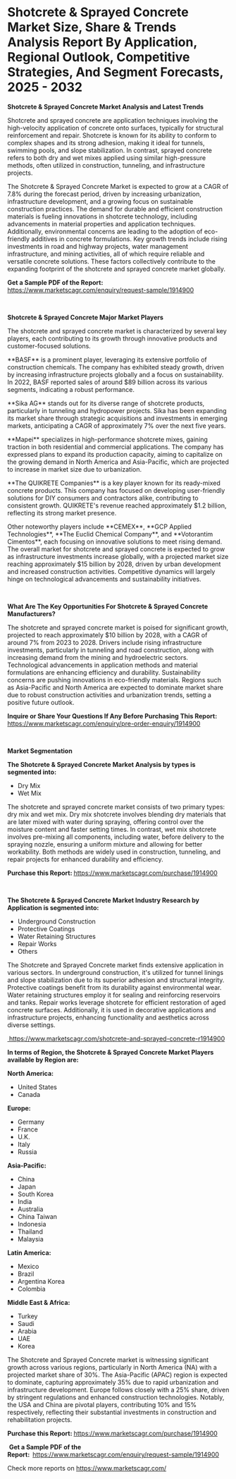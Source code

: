 <p><h1>Shotcrete & Sprayed Concrete Market Size, Share & Trends Analysis Report By Application, Regional Outlook, Competitive Strategies, And Segment Forecasts, 2025 - 2032</h1></p><p><strong>Shotcrete & Sprayed Concrete Market Analysis and Latest Trends</strong></p>
<p><p>Shotcrete and sprayed concrete are application techniques involving the high-velocity application of concrete onto surfaces, typically for structural reinforcement and repair. Shotcrete is known for its ability to conform to complex shapes and its strong adhesion, making it ideal for tunnels, swimming pools, and slope stabilization. In contrast, sprayed concrete refers to both dry and wet mixes applied using similar high-pressure methods, often utilized in construction, tunneling, and infrastructure projects.</p><p>The Shotcrete & Sprayed Concrete Market is expected to grow at a CAGR of 7.8% during the forecast period, driven by increasing urbanization, infrastructure development, and a growing focus on sustainable construction practices. The demand for durable and efficient construction materials is fueling innovations in shotcrete technology, including advancements in material properties and application techniques. Additionally, environmental concerns are leading to the adoption of eco-friendly additives in concrete formulations. Key growth trends include rising investments in road and highway projects, water management infrastructure, and mining activities, all of which require reliable and versatile concrete solutions. These factors collectively contribute to the expanding footprint of the shotcrete and sprayed concrete market globally.</p></p>
<p><strong>Get a Sample PDF of the Report:&nbsp;</strong> <a href="https://www.marketscagr.com/enquiry/request-sample/1914900?utm_campaign=2454&utm_medium=2&utm_source=Github&utm_content=ia&utm_term=03042025&utm_id=shotcrete-sprayed-concrete">https://www.marketscagr.com/enquiry/request-sample/1914900</a></p>
<p>&nbsp;</p>
<p><strong>Shotcrete & Sprayed Concrete Major Market Players</strong></p>
<p><p>The shotcrete and sprayed concrete market is characterized by several key players, each contributing to its growth through innovative products and customer-focused solutions. </p><p>**BASF** is a prominent player, leveraging its extensive portfolio of construction chemicals. The company has exhibited steady growth, driven by increasing infrastructure projects globally and a focus on sustainability. In 2022, BASF reported sales of around $89 billion across its various segments, indicating a robust performance.</p><p>**Sika AG** stands out for its diverse range of shotcrete products, particularly in tunneling and hydropower projects. Sika has been expanding its market share through strategic acquisitions and investments in emerging markets, anticipating a CAGR of approximately 7% over the next five years.</p><p>**Mapei** specializes in high-performance shotcrete mixes, gaining traction in both residential and commercial applications. The company has expressed plans to expand its production capacity, aiming to capitalize on the growing demand in North America and Asia-Pacific, which are projected to increase in market size due to urbanization.</p><p>**The QUIKRETE Companies** is a key player known for its ready-mixed concrete products. This company has focused on developing user-friendly solutions for DIY consumers and contractors alike, contributing to consistent growth. QUIKRETE's revenue reached approximately $1.2 billion, reflecting its strong market presence.</p><p>Other noteworthy players include **CEMEX**, **GCP Applied Technologies**, **The Euclid Chemical Company**, and **Votorantim Cimentos**, each focusing on innovative solutions to meet rising demand. The overall market for shotcrete and sprayed concrete is expected to grow as infrastructure investments increase globally, with a projected market size reaching approximately $15 billion by 2028, driven by urban development and increased construction activities. Competitive dynamics will largely hinge on technological advancements and sustainability initiatives.</p></p>
<p>&nbsp;</p>
<p><strong>What Are The Key Opportunities For Shotcrete & Sprayed Concrete Manufacturers?</strong></p>
<p><p>The shotcrete and sprayed concrete market is poised for significant growth, projected to reach approximately $10 billion by 2028, with a CAGR of around 7% from 2023 to 2028. Drivers include rising infrastructure investments, particularly in tunneling and road construction, along with increasing demand from the mining and hydroelectric sectors. Technological advancements in application methods and material formulations are enhancing efficiency and durability. Sustainability concerns are pushing innovations in eco-friendly materials. Regions such as Asia-Pacific and North America are expected to dominate market share due to robust construction activities and urbanization trends, setting a positive future outlook.</p></p>
<p><strong>Inquire or Share Your Questions If Any Before Purchasing This Report:</strong> <a href="https://www.marketscagr.com/enquiry/pre-order-enquiry/1914900?utm_campaign=2454&utm_medium=2&utm_source=Github&utm_content=ia&utm_term=03042025&utm_id=shotcrete-sprayed-concrete">https://www.marketscagr.com/enquiry/pre-order-enquiry/1914900</a></p>
<p>&nbsp;</p>
<p><strong>Market Segmentation</strong></p>
<p><strong>The Shotcrete & Sprayed Concrete Market Analysis by types is segmented into:</strong></p>
<p><ul><li>Dry Mix</li><li>Wet Mix</li></ul></p>
<p><p>The shotcrete and sprayed concrete market consists of two primary types: dry mix and wet mix. Dry mix shotcrete involves blending dry materials that are later mixed with water during spraying, offering control over the moisture content and faster setting times. In contrast, wet mix shotcrete involves pre-mixing all components, including water, before delivery to the spraying nozzle, ensuring a uniform mixture and allowing for better workability. Both methods are widely used in construction, tunneling, and repair projects for enhanced durability and efficiency.</p></p>
<p><strong>Purchase this Report:&nbsp;</strong><a href="https://www.marketscagr.com/purchase/1914900?utm_campaign=2454&utm_medium=2&utm_source=Github&utm_content=ia&utm_term=03042025&utm_id=shotcrete-sprayed-concrete">https://www.marketscagr.com/purchase/1914900</a></p>
<p>&nbsp;</p>
<p><strong>The Shotcrete & Sprayed Concrete Market Industry Research by Application is segmented into:</strong></p>
<p><ul><li>Underground Construction</li><li>Protective Coatings</li><li>Water Retaining Structures</li><li>Repair Works</li><li>Others</li></ul></p>
<p><p>The Shotcrete and Sprayed Concrete market finds extensive application in various sectors. In underground construction, it's utilized for tunnel linings and slope stabilization due to its superior adhesion and structural integrity. Protective coatings benefit from its durability against environmental wear. Water retaining structures employ it for sealing and reinforcing reservoirs and tanks. Repair works leverage shotcrete for efficient restoration of aged concrete surfaces. Additionally, it is used in decorative applications and infrastructure projects, enhancing functionality and aesthetics across diverse settings.</p></p>
<p><a href="https://www.marketscagr.com/shotcrete-and-sprayed-concrete-r1914900?utm_campaign=2454&utm_medium=2&utm_source=Github&utm_content=ia&utm_term=03042025&utm_id=shotcrete-sprayed-concrete">&nbsp;https://www.marketscagr.com/shotcrete-and-sprayed-concrete-r1914900</a></p>
<p><strong>In terms of Region, the Shotcrete & Sprayed Concrete Market Players available by Region are:</strong></p>
<p>
    <p> <strong> North America: </strong>
        <ul>
            <li>United States</li>
            <li>Canada</li>
        </ul>
        </p> 
    <p> <strong> Europe: </strong>
        <ul>
            <li>Germany</li>
            <li>France</li>
            <li>U.K.</li>
            <li>Italy</li>
            <li>Russia</li>
        </ul>
        </p> 
    <p> <strong> Asia-Pacific: </strong>
        <ul>
            <li>China</li>
            <li>Japan</li>
            <li>South Korea</li>
            <li>India</li>
            <li>Australia</li>
            <li>China Taiwan</li>
            <li>Indonesia</li>
            <li>Thailand</li>
            <li>Malaysia</li>
        </ul>
        </p> 
    <p> <strong> Latin America: </strong>
        <ul>
            <li>Mexico</li>
            <li>Brazil</li>
            <li>Argentina Korea</li>
            <li>Colombia</li>
        </ul>
        </p> 
    <p> <strong> Middle East & Africa: </strong>
        <ul>
            <li>Turkey</li>
            <li>Saudi</li>
            <li>Arabia</li>
            <li>UAE</li>
            <li>Korea</li>
        </ul>
    </p>
    </p>
<p><p>The Shotcrete and Sprayed Concrete market is witnessing significant growth across various regions, particularly in North America (NA) with a projected market share of 30%. The Asia-Pacific (APAC) region is expected to dominate, capturing approximately 35% due to rapid urbanization and infrastructure development. Europe follows closely with a 25% share, driven by stringent regulations and enhanced construction technologies. Notably, the USA and China are pivotal players, contributing 10% and 15% respectively, reflecting their substantial investments in construction and rehabilitation projects.</p></p>
<p><strong>Purchase this Report: </strong><a href="https://www.marketscagr.com/purchase/1914900?utm_campaign=2454&utm_medium=2&utm_source=Github&utm_content=ia&utm_term=03042025&utm_id=shotcrete-sprayed-concrete">https://www.marketscagr.com/purchase/1914900</a></p>
<p>&nbsp;<strong>Get a Sample PDF of the Report:&nbsp;&nbsp;</strong><a href="https://www.marketscagr.com/enquiry/request-sample/1914900?utm_campaign=2454&utm_medium=2&utm_source=Github&utm_content=ia&utm_term=03042025&utm_id=shotcrete-sprayed-concrete">https://www.marketscagr.com/enquiry/request-sample/1914900</a></p>
<p><strong></strong></p>
<p>Check more reports on <a href="https://www.marketscagr.com/?utm_campaign=2454&utm_medium=2&utm_source=Github&utm_content=ia&utm_term=03042025&utm_id=shotcrete-sprayed-concrete">https://www.marketscagr.com/</a></p>